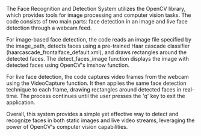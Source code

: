 The Face Recognition and Detection System utilizes the OpenCV library, which provides tools for image processing and computer vision tasks. The code consists of two main parts: face detection in an image and live face detection through a webcam feed.

For image-based face detection, the code reads an image file specified by the image_path, detects faces using a pre-trained Haar cascade classifier (haarcascade_frontalface_default.xml), and draws rectangles around the detected faces. The detect_faces_image function displays the image with detected faces using OpenCV's imshow function.

For live face detection, the code captures video frames from the webcam using the VideoCapture function. It then applies the same face detection technique to each frame, drawing rectangles around detected faces in real-time. The process continues until the user presses the 'q' key to exit the application.

Overall, this system provides a simple yet effective way to detect and recognize faces in both static images and live video streams, leveraging the power of OpenCV's computer vision capabilities.
